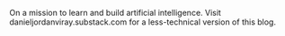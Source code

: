 On a mission to learn and build artificial intelligence.
Visit danieljordanviray.substack.com for a less-technical version of this blog.
